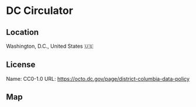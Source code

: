 # DC Circulator
    
## Location

Washington, D.C., United States 🇺🇸

## License

Name: CC0-1.0
URL: https://octo.dc.gov/page/district-columbia-data-policy

## Map

<WorldMap topic="public-transport/rtfs-rt/DC_Circulator/vehicle_positions/#" />
